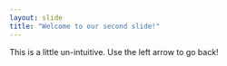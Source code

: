 ```yaml
---
layout: slide
title: "Welcome to our second slide!"
---
```

This is a little un-intuitive.
Use the left arrow to go back!
